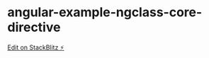 # angular-example-ngclass-core-directive

[Edit on StackBlitz ⚡️](https://stackblitz.com/edit/angular-example-ngif-core-directive-nk-e5nlxg)